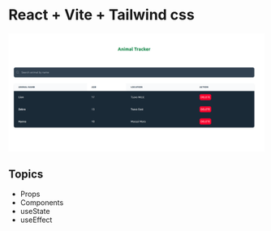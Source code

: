# React + Vite + Tailwind css

![The demo](/src/assets/demo.png)

## Topics

<ul>
<li>Props</li>
<li>Components</li>
<li>useState</li>
<li>useEffect</li>
</ul>




